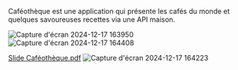 Caféothèque est une application qui présente les cafés du monde et quelques savoureuses recettes via une API maison.

![Capture d'écran 2024-12-17 163950](https://github.com/user-attachments/assets/11be54bd-7f94-4f54-9e83-c32b1e0c6923)
![Capture d'écran 2024-12-17 164408](https://github.com/user-attachments/assets/98aec5d1-2b71-4c95-95d1-7f113b6ed60a)

[Slide Caféothèque.pdf](https://github.com/user-attachments/files/18167750/Slide.Cafeotheque.pdf)
![Capture d'écran 2024-12-17 164223](https://github.com/user-attachments/assets/c1e693db-b3ca-4191-a8e5-915e84179b47)


